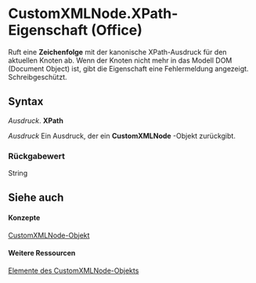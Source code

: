 
# CustomXMLNode.XPath-Eigenschaft (Office)

Ruft eine  **Zeichenfolge** mit der kanonische XPath-Ausdruck für den aktuellen Knoten ab. Wenn der Knoten nicht mehr in das Modell DOM (Document Object) ist, gibt die Eigenschaft eine Fehlermeldung angezeigt. Schreibgeschützt.


## Syntax

 _Ausdruck_. **XPath**

 _Ausdruck_ Ein Ausdruck, der ein **CustomXMLNode** -Objekt zurückgibt.


### Rückgabewert

String


## Siehe auch


#### Konzepte


[CustomXMLNode-Objekt](e90213f5-6d62-52d8-3043-2399eaa5aaba.md)
#### Weitere Ressourcen


[Elemente des CustomXMLNode-Objekts](http://msdn.microsoft.com/library/fbf957c8-40b8-2f75-fcc8-db0ed6e18438%28Office.15%29.aspx)